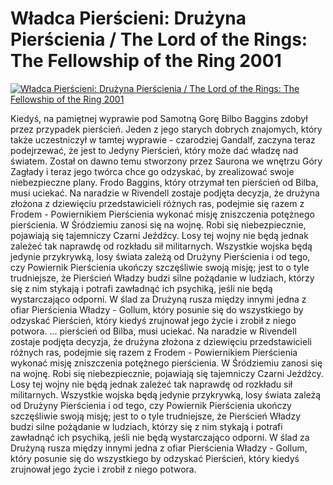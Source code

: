 Władca Pierścieni: Drużyna Pierścienia / The Lord of the Rings: The Fellowship of the Ring 2001 
=============
[![Władca Pierścieni: Drużyna Pierścienia / The Lord of the Rings: The Fellowship of the Ring 2001 ](http://vidos.pl/images/player.gif)](http://vidos.pl/wladca-pierscieni-druzyna-pierscienia-the-lord-of-the-rings-the-fellowship-of-the-ring-2001)

 Kiedyś, na pamiętnej wyprawie pod Samotną Gorę Bilbo Baggins zdobył przez przypadek pierścień. Jeden z jego starych dobrych znajomych, który także uczestniczył w tamtej wyprawie - czarodziej Gandalf, zaczyna teraz podejrzewać, że jest to Jedyny Pierścień, który może dać władzę nad światem. Został on dawno temu stworzony przez Saurona we wnętrzu Góry Zagłady i teraz jego twórca chce go odzyskać, by zrealizować swoje niebezpieczne plany. Frodo Baggins, który otrzymał ten pierścień od Bilba, musi uciekać. Na naradzie w Rivendell zostaje podjęta decyzja, że drużyna złożona z dziewięciu przedstawicieli różnych ras, podejmie się razem z Frodem - Powiernikiem Pierścienia wykonać misję zniszczenia potężnego pierścienia. W Śródziemiu zanosi się na wojnę. Robi się niebezpiecznie, pojawiają się tajemniczy Czarni Jeźdźcy. Losy tej wojny nie będą jednak zależeć tak naprawdę od rozkładu sił militarnych. Wszystkie wojska będą jedynie przykrywką, losy świata zależą od Drużyny Pierścienia i od tego, czy Powiernik Pierścienia ukończy szczęśliwie swoją misję; jest to o tyle trudniejsze, że Pierścień Władzy budzi silne pożądanie w ludziach, którzy się z nim stykają i potrafi zawładnąć ich psychiką, jeśli nie będą wystarczająco odporni. W ślad za Drużyną rusza między innymi jedna z ofiar Pierścienia Władzy - Gollum, który posunie się do wszystkiego by odzyskać Pierścień, który kiedyś zrujnował jego życie i zrobił z niego potwora.  ... pierścień od Bilba, musi uciekać. Na naradzie w Rivendell zostaje podjęta decyzja, że drużyna złożona z dziewięciu przedstawicieli różnych ras, podejmie się razem z Frodem - Powiernikiem Pierścienia wykonać misję zniszczenia potężnego pierścienia. W Śródziemiu zanosi się na wojnę. Robi się niebezpiecznie, pojawiają się tajemniczy Czarni Jeźdźcy. Losy tej wojny nie będą jednak zależeć tak naprawdę od rozkładu sił militarnych. Wszystkie wojska będą jedynie przykrywką, losy świata zależą od Drużyny Pierścienia i od tego, czy Powiernik Pierścienia ukończy szczęśliwie swoją misję; jest to o tyle trudniejsze, że Pierścień Władzy budzi silne pożądanie w ludziach, którzy się z nim stykają i potrafi zawładnąć ich psychiką, jeśli nie będą wystarczająco odporni. W ślad za Drużyną rusza między innymi jedna z ofiar Pierścienia Władzy - Gollum, który posunie się do wszystkiego by odzyskać Pierścień, który kiedyś zrujnował jego życie i zrobił z niego potwora.
